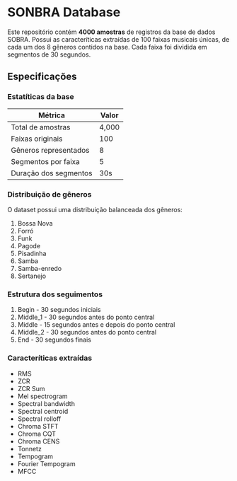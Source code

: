# SONBRA Database
Este repositório contém **4000 amostras** de registros da base de dados SOBRA.
Possui as caracteríticas extraídas de 100 faixas musicais únicas, de cada um dos 8 gêneros contidos na base. Cada faixa foi dividida em segmentos de 30 segundos.

## Especificações

### Estatíticas da base
| Métrica | Valor |
|--------|-------|
| Total de amostras | 4,000 |
| Faixas originais | 100 |
| Gêneros representados | 8 |
| Segmentos por faixa | 5 |
| Duração dos segmentos | 30s |

### Distribuição de gêneros
O dataset possui uma distribuição balanceada dos gêneros:
1. Bossa Nova
2. Forró
3. Funk
4. Pagode
5. Pisadinha
6. Samba
7. Samba-enredo
8. Sertanejo

### Estrutura dos seguimentos
1. Begin - 30 segundos iniciais
2. Middle_1 - 30 segundos antes do ponto central
3. Middle - 15 segundos antes e depois do ponto central
4. Middle_2 - 30 segundos antes do ponto central
5. End - 30 segundos finais

### Caracteríticas extraídas
- RMS
- ZCR
- ZCR Sum
- Mel spectrogram
- Spectral bandwidth
- Spectral centroid
- Spectral rolloff
- Chroma STFT
- Chroma CQT
- Chroma CENS
- Tonnetz
- Tempogram
- Fourier Tempogram
- MFCC
